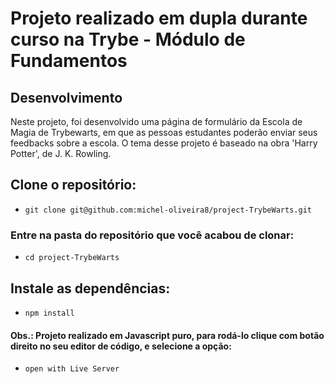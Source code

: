 # Projeto realizado em dupla durante curso na Trybe - Módulo de Fundamentos

## Desenvolvimento
Neste projeto, foi desenvolvido uma página de formulário da Escola de Magia de Trybewarts, em que as pessoas estudantes poderão enviar seus feedbacks sobre a escola. O tema desse projeto é baseado na obra 'Harry Potter', de J. K. Rowling.

## Clone o repositório:
 - `git clone git@github.com:michel-oliveira8/project-TrybeWarts.git`
 
### Entre na pasta do repositório que você acabou de clonar:
 - `cd project-TrybeWarts`

## Instale as dependências:
 - `npm install`

#### Obs.: Projeto realizado em Javascript puro, para rodá-lo clique com botão direito no seu editor de código, e selecione a opção:
- `open with Live Server`
